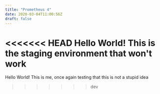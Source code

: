 ```yaml
---
title: "Prometheus 4"
date: 2020-03-04T11:00:56Z
draft: false
---
```


<<<<<<< HEAD
Hello World! This is the staging environment that won't work
=======
Hello World! This is me, once again testing that this is not a stupid idea
>>>>>>> dev

